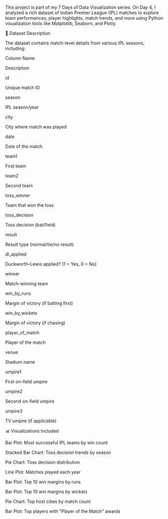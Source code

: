 This project is part of my 7 Days of Data Visualization series. On Day 4, I analyzed a rich dataset of Indian Premier League (IPL) matches to explore team performances, player highlights, match trends, and more using Python visualization tools like Matplotlib, Seaborn, and Plotly.

📄 Dataset Description

The dataset contains match-level details from various IPL seasons, including:

Column Name

Description

id

Unique match ID

season

IPL season/year

city

City where match was played

date

Date of the match

team1

First team

team2

Second team

toss_winner

Team that won the toss

toss_decision

Toss decision (bat/field)

result

Result type (normal/tie/no result)

dl_applied

Duckworth–Lewis applied? (1 = Yes, 0 = No)

winner

Match-winning team

win_by_runs

Margin of victory (if batting first)

win_by_wickets

Margin of victory (if chasing)

player_of_match

Player of the match

venue

Stadium name

umpire1

First on-field umpire

umpire2

Second on-field umpire

umpire3

TV umpire (if applicable)

📊 Visualizations Included

Bar Plot: Most successful IPL teams by win count

Stacked Bar Chart: Toss decision trends by season

Pie Chart: Toss decision distribution

Line Plot: Matches played each year

Bar Plot: Top 10 win margins by runs

Bar Plot: Top 10 win margins by wickets

Pie Chart: Top host cities by match count

Bar Plot: Top players with "Player of the Match" awards


